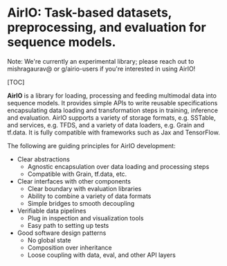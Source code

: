 # AirIO: Task-based datasets, preprocessing, and evaluation for sequence models.

Note: We're currently an experimental library; please reach out to mishragaurav@
or g/airio-users if you're interested in using AirIO!

[TOC]

**AirIO** is a library for loading, processing and feeding multimodal data into
sequence models. It provides simple APIs to write reusable specifications
encapsulating data loading and transformation steps in training, inference and
evaluation. AirIO supports a variety of storage formats, e.g. SSTable, and
services, e.g. TFDS, and a variety of data loaders, e.g. Grain and tf.data. It
is fully compatible with frameworks such as Jax and TensorFlow.

The following are guiding principles for AirIO development:

*   Clear abstractions
    *   Agnostic encapsulation over data loading and processing steps
    *   Compatible with Grain, tf.data, etc.
*   Clear interfaces with other components
    *   Clear boundary with evaluation libraries
    *   Ability to combine a variety of data formats
    *   Simple bridges to smooth decoupling
*   Verifiable data pipelines
    *   Plug in inspection and visualization tools
    *   Easy path to setting up tests
*   Good software design patterns
    *   No global state
    *   Composition over inheritance
    *   Loose coupling with data, eval, and other API layers

